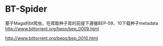 # BT-Spider
基于Maga的bt爬虫，在爬取种子库的前提下遵循BEP-09、10下载种子metadata
http://www.bittorrent.org/beps/bep_0009.html

http://www.bittorrent.org/beps/bep_0010.html
